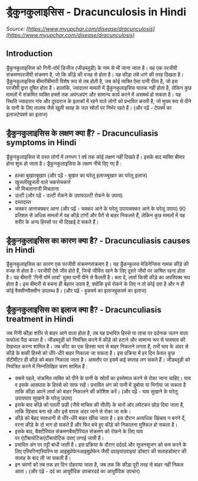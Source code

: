 # ड्रैकुनकुलाइसिस - Dracunculosis in Hindi
_Source: [https://www.myupchar.com/disease/dracunculosis](https://www.myupchar.com/disease/dracunculosis)_

## Introduction
ड्रैकुनकुलाइसिस को गिनी-वॉर्म डिजीज (जीडब्लूडी) के नाम से भी जाना जाता है। यह एक परजीवी संक्रमणपरजीवी संक्रमण है, जो कि कीड़े की वजह से होता है। यह कीड़ा लंबे धागे की तरह दिखता है। ड्रैकुनकुलाइसिस बीमारीबीमारी विशेष रूप से तब होती है, जब कोई व्यक्ति ऐसा पानी पीता है, जो इस परजीवी द्वारा दूषित होता है। हालांकि, ज्यादातर मामलों में ड्रैकुनकुलाइसिस घातक नहीं होता है, लेकिन कुछ मामलों में संक्रमित व्यक्ति हफ्तों तक अपंगअपंग और सामान्य कार्य करने में असमर्थ हो सकता है। यह स्थिति ज्यादातर गांव और दूरदराज के इलाकों में रहने वाले लोगों को प्रभावित करती है, जो मुख्य रूप से पीने के पानी के लिए तालाब जैसे खुली सतह के जल स्रोतों पर निर्भर रहते हैं।
(और पढ़ें - टेपवर्म का इलाजटेपवर्म का इलाज)

## ड्रैकुनकुलाइसिस के लक्षण क्या हैं? - Dracunculiasis symptoms in Hindi
ड्रैकुनकुलाइसिस से ग्रस्त लोगों में लगभग 1 वर्ष तक कोई लक्षण नहीं दिखते हैं। इसके बाद व्यक्ति बीमार होना शुरू हो जाता है। ड्रैकुनकुलाइसिस के लक्षण नीचे दिए गए हैं :
- हल्का बुखारबुखार (और पढ़ें - बुखार का घरेलू इलाजबुखार का घरेलू इलाज)
- खुजलीखुजली वाले चकत्तेचकत्ते
- जी मिचलानाजी मिचलाना
- उल्टी (और पढ़ें - उल्टी रोकने के उपायउल्टी रोकने के उपाय)
- दस्तदस्त
- चक्कर आनाचक्कर आना (और पढ़ें - चक्कर आने के घरेलू उपायचक्कर आने के घरेलू उपाय)
90 प्रतिशत से अधिक मामलों में यह कीड़े टांगों और पैरों से बाहर निकलते हैं, लेकिन कुछ मामलों में यह शरीर के अन्य हिस्सों पर भी दिखाई दे सकते हैं।

## ड्रैकुनकुलाइसिस का कारण क्या है? - Dracunculiasis causes in Hindi
ड्रैकुनकुलाइसिस का कारण एक परजीवी संक्रमणसंक्रमण है। यह ड्रैकन्कुलस मेडिनेन्सिस नामक कीड़े की वजह से होता है। परजीवी ऐसे जीव होते हैं, जिन्हें जीवित रहने के लिए दूसरे जीवों पर आश्रित रहना होता है। यह बीमारी 'गिनी वॉर्म लार्वा' युक्त पानी पीने से फैलती है। बता दें, लार्वा किसी कीड़े का अपरिपक्व रूप होता है। इस बीमारी से बचना ही बेहतर उपाय है, क्योंकि इसे रोकने के लिए न तो कोई दवा है और न ही कोई वैक्सीनवैक्सीन उपलब्ध है।
(और पढ़ें - हुकवर्म का इलाजहुकवर्म का इलाज)

## ड्रैकुनकुलाइसिस का इलाज क्या है? - Dracunculiasis treatment in Hindi
जब गिनी कीड़ा शरीर से बाहर आने वाला होता है, तब यह प्रभावित हिस्से या त्वचा पर दर्दनाक जलन वाला फफोला पैदा करता है। जीडब्लूडी को नियंत्रित करने में कीड़े को हटाने और सामान्य रूप से घावघाव की देखभाल करना शामिल है। जब कीट का एक हिस्सा घाव से बाहर निकलने लगता है, तभी घाव के अंदर से कीड़े के बाकी हिस्से को धीरे-धीरे बाहर निकाला जा सकता है। इस प्रक्रिया में हर दिन केवल कुछ सेंटीमीटर ही कीड़े को बाहर निकाला जाता है। आमतौर पर इसमें कई सप्ताह लग सकते हैं। जीडब्लूडी को नियंत्रित करने में निम्नलिखित चरण शामिल हैं :
- सबसे पहले, संक्रमित व्यक्ति को पीने के पानी के स्रोतों का इस्तेमाल करने से रोका जाना चाहिए। घाव व इसके आसपास के हिस्से को साफ रखें। प्रभावित अंग को पानी में डुबोया या भिगोया जा सकता है ताकि कीड़ा अपने लार्वा को बाहर निकालने की कोशिश करें। (और पढ़ें - घाव सुखाने के घरेलू उपायघाव सुखाने के घरेलू उपाय)
- इसके बाद कीड़े को पतली छड़ी (जैसे माचिस की तीली) के चारों ओर लपेटकर छोड़ दिया जाता है, ताकि खिंचाव बना रहे और इसे वापस अंदर जाने से रोका जा सके।
- कीड़े को बेहद सावधानी से धीरे-धीरे बाहर खींचा जाता है। इस दौरान अत्यधिक खिंचाव न बनने दें, वरना कीड़े के दो भाग हो सकते हैं और फिर बचे हुए कीड़े को निकालना मुश्किल हो सकता है।
- इसके बाद, बैक्टीरियल संक्रमणबैक्टीरियल संक्रमण को रोकने के लिए घाव पर एंटीबायोटिकएंटीबायोटिक दवाएं लगाई जाती हैं।
- प्रभावित अंग पर पट्टी बांधी जाती है। इस प्रक्रिया के दौरान दर्ददर्द और सूजनसूजन को कम करने के लिए एस्पिरिनएस्पिरिन या आइबुप्रोफेनआइबुप्रोफेन जैसी दवाइयांदवाइयां डॉक्टर की सलाहडॉक्टर की सलाह के बाद ली जा सकती हैं।
- इन चरणों को तब तक हर दिन दोहराया जाता है, जब तक कि कीड़ा पूरी तरह से बाहर नहीं निकल आता।
(और पढ़ें - दर्द का आयुर्वेदिक उपचारदर्द का आयुर्वेदिक उपचार)

